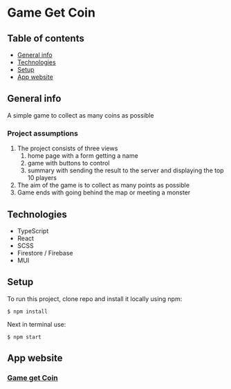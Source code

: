 # Game Get Coin

## Table of contents
* [General info](#general-info)
* [Technologies](#Technologies)
* [Setup](#Setup)
* [App website](#App-website)

## General info

A simple game to collect as many coins as possible

### Project assumptions
 1. The project consists of three views
    1. home page with a form getting a name
    2. game with buttons to control
    3. summary with sending the result to the server and displaying the top 10 players
 2. The aim of the game is to collect as many points as possible
 3. Game ends with going behind the map or meeting a monster

## Technologies
* TypeScript
* React
* SCSS
* Firestore / Firebase
* MUI

## Setup
To run this project, clone repo and install it locally using npm:

```
$ npm install
```

Next in terminal use:
```
$ npm start
```
## App website

### [Game get Coin](https://ts-game-get-coin-ab.web.app/)
